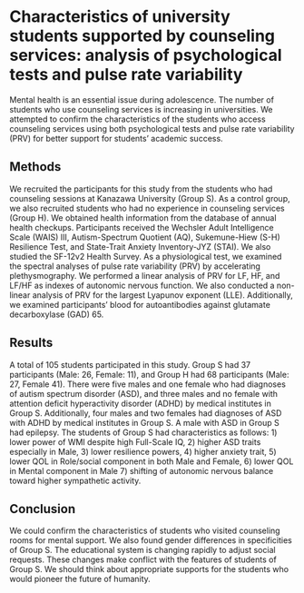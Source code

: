 # Characteristics of university students supported by counseling services: analysis of psychological tests and pulse rate variability

Mental health is an essential issue during adolescence. The number of students who use counseling services is increasing in universities. We attempted to confirm the characteristics of the students who access counseling services using both psychological tests and pulse rate variability (PRV) for better support for students’ academic success.

## Methods
We recruited the participants for this study from the students who had counseling sessions at Kanazawa University (Group S). As a control group, we also recruited students who had no experience in counseling services (Group H). We obtained health information from the database of annual health checkups. Participants received the Wechsler Adult Intelligence Scale (WAIS) III, Autism-Spectrum Quotient (AQ), Sukemune-Hiew (S-H) Resilience Test, and State-Trait Anxiety Inventory-JYZ (STAI). We also studied the SF-12v2 Health Survey. As a physiological test, we examined the spectral analyses of pulse rate variability (PRV) by accelerating plethysmography. We performed a linear analysis of PRV for LF, HF, and LF/HF as indexes of autonomic nervous function. We also conducted a non-linear analysis of PRV for the largest Lyapunov exponent (LLE). Additionally, we examined participants’ blood for autoantibodies against glutamate decarboxylase (GAD) 65.

## Results
A total of 105 students participated in this study. Group S had 37 participants (Male: 26, Female: 11), and Group H had 68 participants (Male: 27, Female 41). There were five males and one female who had diagnoses of autism spectrum disorder (ASD), and three males and no female with attention deficit hyperactivity disorder (ADHD) by medical institutes in Group S. Additionally, four males and two females had diagnoses of ASD with ADHD by medical institutes in Group S. A male with ASD in Group S had epilepsy. The students of Group S had characteristics as follows: 1) lower power of WMI despite high Full-Scale IQ, 2) higher ASD traits especially in Male, 3) lower resilience powers, 4) higher anxiety trait, 5) lower QOL in Role/social component in both Male and Female, 6) lower QOL in Mental component in Male 7) shifting of autonomic nervous balance toward higher sympathetic activity.

## Conclusion
We could confirm the characteristics of students who visited counseling rooms for mental support. We also found gender differences in specificities of Group S. The educational system is changing rapidly to adjust social requests. These changes make conflict with the features of students of Group S. We should think about appropriate supports for the students who would pioneer the future of humanity.
